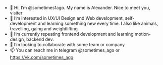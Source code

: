 - 👋 Hi, I’m @sometimes1ago. My name is Alexander. Nice to meet you, visiter
- 👀 I’m interested in UX/UI Design and Web development, self-development and learning something new every time. I also like animals, travelling, gaing and weightlifting
- 🌱 I’m currently repeating frontend development and learning motion-design, backend dev.
- 💞️ I’m looking to collaborate with some team or company
- 📫 You can reach me in telegram @sometimes_ago or https://vk.com/sometimes_ago

<!---
sometimes1ago/sometimes1ago is a ✨ special ✨ repository because its `README.md` (this file) appears on your GitHub profile.
You can click the Preview link to take a look at your changes.
--->
